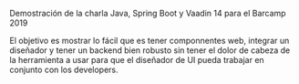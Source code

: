 Demostración de la charla Java, Spring Boot y Vaadin 14 para el Barcamp 2019

El objetivo es mostrar lo fácil que es tener componnentes web, integrar un diseñador y tener un backend bien robusto sin tener el dolor de cabeza de la herramienta a usar para que el diseñador de UI pueda trabajar en conjunto con los developers.
